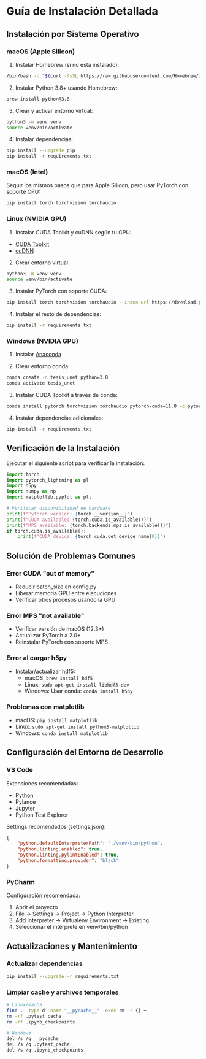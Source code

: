 # Guía de Instalación Detallada

## Instalación por Sistema Operativo

### macOS (Apple Silicon)
1. Instalar Homebrew (si no está instalado):
```bash
/bin/bash -c "$(curl -fsSL https://raw.githubusercontent.com/Homebrew/install/HEAD/install.sh)"
```

2. Instalar Python 3.8+ usando Homebrew:
```bash
brew install python@3.8
```

3. Crear y activar entorno virtual:
```bash
python3 -m venv venv
source venv/bin/activate
```

4. Instalar dependencias:
```bash
pip install --upgrade pip
pip install -r requirements.txt
```

### macOS (Intel)
Seguir los mismos pasos que para Apple Silicon, pero usar PyTorch con soporte CPU:
```bash
pip install torch torchvision torchaudio
```

### Linux (NVIDIA GPU)
1. Instalar CUDA Toolkit y cuDNN según tu GPU:
- [CUDA Toolkit](https://developer.nvidia.com/cuda-toolkit)
- [cuDNN](https://developer.nvidia.com/cudnn)

2. Crear entorno virtual:
```bash
python3 -m venv venv
source venv/bin/activate
```

3. Instalar PyTorch con soporte CUDA:
```bash
pip install torch torchvision torchaudio --index-url https://download.pytorch.org/whl/cu121
```

4. Instalar el resto de dependencias:
```bash
pip install -r requirements.txt
```

### Windows (NVIDIA GPU)
1. Instalar [Anaconda](https://www.anaconda.com/download)

2. Crear entorno conda:
```bash
conda create -n tesis_unet python=3.8
conda activate tesis_unet
```

3. Instalar CUDA Toolkit a través de conda:
```bash
conda install pytorch torchvision torchaudio pytorch-cuda=11.8 -c pytorch -c nvidia
```

4. Instalar dependencias adicionales:
```bash
pip install -r requirements.txt
```

## Verificación de la Instalación

Ejecutar el siguiente script para verificar la instalación:
```python
import torch
import pytorch_lightning as pl
import h5py
import numpy as np
import matplotlib.pyplot as plt

# Verificar disponibilidad de hardware
print(f"PyTorch version: {torch.__version__}")
print(f"CUDA available: {torch.cuda.is_available()}")
print(f"MPS available: {torch.backends.mps.is_available()}")
if torch.cuda.is_available():
    print(f"CUDA device: {torch.cuda.get_device_name(0)}")
```

## Solución de Problemas Comunes

### Error CUDA "out of memory"
- Reducir batch_size en config.py
- Liberar memoria GPU entre ejecuciones
- Verificar otros procesos usando la GPU

### Error MPS "not available"
- Verificar versión de macOS (12.3+)
- Actualizar PyTorch a 2.0+
- Reinstalar PyTorch con soporte MPS

### Error al cargar h5py
- Instalar/actualizar hdf5:
  - macOS: `brew install hdf5`
  - Linux: `sudo apt-get install libhdf5-dev`
  - Windows: Usar conda: `conda install h5py`

### Problemas con matplotlib
- macOS: `pip install matplotlib`
- Linux: `sudo apt-get install python3-matplotlib`
- Windows: `conda install matplotlib`

## Configuración del Entorno de Desarrollo

### VS Code
Extensiones recomendadas:
- Python
- Pylance
- Jupyter
- Python Test Explorer

Settings recomendados (settings.json):
```json
{
    "python.defaultInterpreterPath": "./venv/bin/python",
    "python.linting.enabled": true,
    "python.linting.pylintEnabled": true,
    "python.formatting.provider": "black"
}
```

### PyCharm
Configuración recomendada:
1. Abrir el proyecto
2. File -> Settings -> Project -> Python Interpreter
3. Add Interpreter -> Virtualenv Environment -> Existing
4. Seleccionar el intérprete en venv/bin/python

## Actualizaciones y Mantenimiento

### Actualizar dependencias
```bash
pip install --upgrade -r requirements.txt
```

### Limpiar cache y archivos temporales
```bash
# Linux/macOS
find . -type d -name "__pycache__" -exec rm -r {} +
rm -rf .pytest_cache
rm -rf .ipynb_checkpoints

# Windows
del /s /q __pycache__
del /s /q .pytest_cache
del /s /q .ipynb_checkpoints
```

